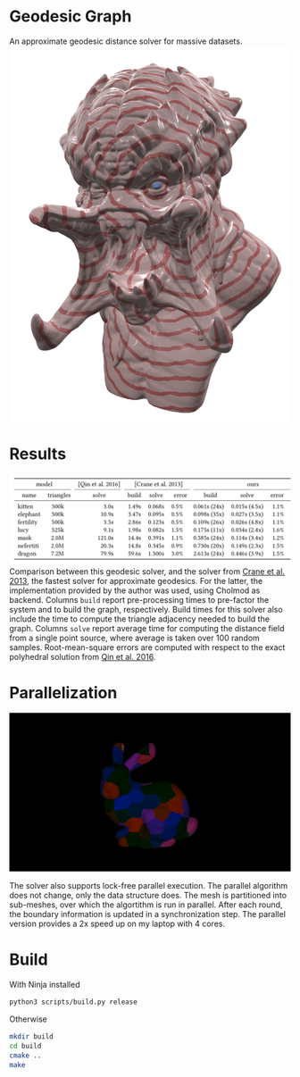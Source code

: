 # Geodesic Graph
An approximate geodesic distance solver for massive datasets.
![](data/screenshot.png)


# Results
![](data/results.png)
Comparison between this geodesic solver, and the solver from [Crane et al. 2013](https://arxiv.org/abs/1204.6216), the fastest solver for approximate geodesics. For the latter, the implementation provided by the author was used, using Cholmod as backend. Columns `build` report pre-processing times to pre-factor the system and to build the graph, respectively. Build times for this solver also include the time to compute the triangle adjacency needed to build the graph. Columns `solve` report average time for computing the distance field from a single point source, where average is taken over 100 random samples. Root-mean-square errors are computed with respect to the exact polyhedral solution from [Qin et al. 2016](https://dl.acm.org/doi/10.1145/2897824.2925930).

# Parallelization
![](data/parallel-geodesic.gif)

The solver also supports lock-free parallel execution. The parallel algorithm does not change, only the data structure does. The mesh is partitioned into sub-meshes, over which the algortithm is run in parallel. After each round, the boundary information is updated in a synchronization step. The parallel version provides a 2x speed up on my laptop with 4 cores.


# Build
With Ninja installed
```bash
python3 scripts/build.py release
```
Otherwise
```bash
mkdir build
cd build
cmake ..
make
```